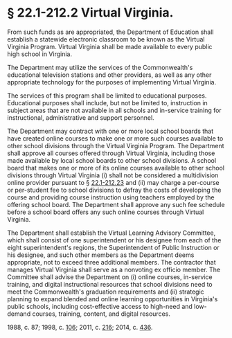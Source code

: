 # § 22.1-212.2 Virtual Virginia.

<p>From such funds as are appropriated, the Department of Education shall establish a statewide electronic classroom to be known as the Virtual Virginia Program. Virtual Virginia shall be made available to every public high school in Virginia.</p><p>The Department may utilize the services of the Commonwealth's educational television stations and other providers, as well as any other appropriate technology for the purposes of implementing Virtual Virginia.</p><p>The services of this program shall be limited to educational purposes. Educational purposes shall include, but not be limited to, instruction in subject areas that are not available in all schools and in-service training for instructional, administrative and support personnel.</p><p>The Department may contract with one or more local school boards that have created online courses to make one or more such courses available to other school divisions through the Virtual Virginia Program. The Department shall approve all courses offered through Virtual Virginia, including those made available by local school boards to other school divisions. A school board that makes one or more of its online courses available to other school divisions through Virtual Virginia (i) shall not be considered a multidivision online provider pursuant to § <a href='http://law.lis.virginia.gov/vacode/22.1-212.23/'>22.1-212.23</a> and (ii) may charge a per-course or per-student fee to school divisions to defray the costs of developing the course and providing course instruction using teachers employed by the offering school board. The Department shall approve any such fee schedule before a school board offers any such online courses through Virtual Virginia.</p><p>The Department shall establish the Virtual Learning Advisory Committee, which shall consist of one superintendent or his designee from each of the eight superintendent's regions, the Superintendent of Public Instruction or his designee, and such other members as the Department deems appropriate, not to exceed three additional members. The contractor that manages Virtual Virginia shall serve as a nonvoting ex officio member. The Committee shall advise the Department on (i) online courses, in-service training, and digital instructional resources that school divisions need to meet the Commonwealth's graduation requirements and (ii) strategic planning to expand blended and online learning opportunities in Virginia's public schools, including cost-effective access to high-need and low-demand courses, training, content, and digital resources.</p><p>1988, c. 87; 1998, c. <a href='http://lis.virginia.gov/cgi-bin/legp604.exe?981+ful+CHAP0106'>106</a>; 2011, c. <a href='http://lis.virginia.gov/cgi-bin/legp604.exe?111+ful+CHAP0216'>216</a>; 2014, c. <a href='http://lis.virginia.gov/cgi-bin/legp604.exe?141+ful+CHAP0436'>436</a>.</p>